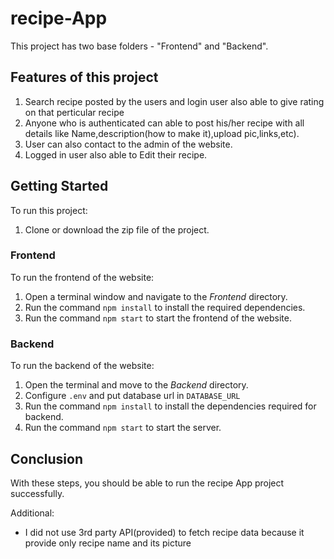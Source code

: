 # recipe-App

This project has two base folders - "Frontend" and "Backend".

## Features of this project

1. Search recipe posted by the users and login user also able to give rating on that perticular recipe
2. Anyone who is authenticated can able to post his/her recipe with all details like Name,description(how to make it),upload pic,links,etc).
3. User can also contact to the admin of the website.
4. Logged in user also able to Edit their recipe.

## Getting Started

To run this project:

1. Clone or download the zip file of the project.

### Frontend

To run the frontend of the website:

1. Open a terminal window and navigate to the *Frontend* directory.
2. Run the command `npm install` to install the required dependencies.
3. Run the command `npm start` to start the frontend of the website.

### Backend

To run the backend of the website:

1. Open the terminal and move to the *Backend* directory.
2. Configure `.env` and put database url in `DATABASE_URL`
3. Run the command `npm install` to install the dependencies required for backend.
4. Run the command `npm start` to start the server. 

## Conclusion

With these steps, you should be able to run the recipe App project successfully.

Additional:

<ul>
<li>I did not use 3rd party API(provided) to fetch recipe data because it provide only recipe name and its picture</li>
</ul>

